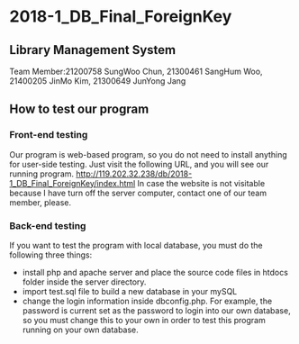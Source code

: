 # 2018-1_DB_Final_ForeignKey

## Library Management System

Team Member:21200758 SungWoo Chun, 21300461 SangHum Woo, 21400205 JinMo Kim, 21300649 JunYong Jang

## How to test our program ##

### Front-end testing ###
  Our program is web-based program, so you do not need to install anything for user-side testing.
  Just visit the following URL, and you will see our running program.
  http://119.202.32.238/db/2018-1_DB_Final_ForeignKey/index.html
  In case the website is not visitable because I have turn off the server computer, contact one of our team member, please.

### Back-end testing ###
If you want to test the program with local database, you must do the following three things:
  * install php and apache server and place the source code files in htdocs folder inside the server directory.
  * import test.sql file to build a new database in your mySQL
  * change the login information inside dbconfig.php. For example, the password is current set as the password to login into our own database, so you must change this to your own in order to test this program running on your own database.
  



